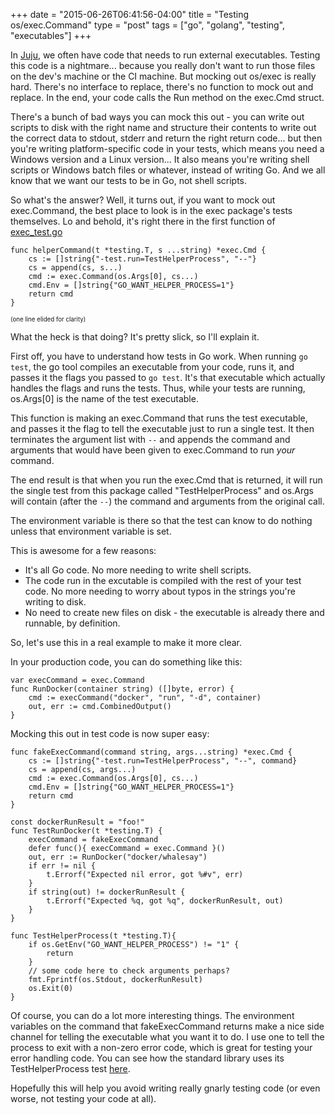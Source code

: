 +++
date = "2015-06-26T06:41:56-04:00"
title = "Testing os/exec.Command"
type = "post"
tags = ["go", "golang", "testing", "executables"]
+++

In [Juju](https://github.com/juju/juju), we often have code that needs to run external
executables.  Testing this code is a nightmare... because you really don't want
to run those files on the dev's machine or the CI machine.  But mocking out
os/exec is really hard.  There's no interface to replace, there's no function to
mock out and replace.  In the end, your code calls the Run method on the
exec.Cmd struct.

There's a bunch of bad ways you can mock this out - you can write out scripts to
disk with the right name and structure their contents to write out the correct
data to stdout, stderr and return the right return code... but then you're
writing platform-specific code in your tests, which means you need a Windows
version and a Linux version... It also means you're writing shell scripts or
Windows batch files or whatever, instead of writing Go.  And we all know that we
want our tests to be in Go, not shell scripts.

So what's the answer?  Well, it turns out, if you want to mock out exec.Command,
the best place to look is in the exec package's tests themselves.  Lo and
behold, it's right there in the first function of [exec\_test.go](https://github.com/golang/go/blob/master/src/os/exec/exec_test.go#L31)

	func helperCommand(t *testing.T, s ...string) *exec.Cmd {
		cs := []string{"-test.run=TestHelperProcess", "--"}
		cs = append(cs, s...)
		cmd := exec.Command(os.Args[0], cs...)
		cmd.Env = []string{"GO_WANT_HELPER_PROCESS=1"}
		return cmd
	}

<sub><sup>(one line elided for clarity) </sup></sub>

What the heck is that doing?  It's pretty slick, so I'll explain it.

First off, you have to understand how tests in Go work.  When running `go test`,
the go tool compiles an executable from your code, runs it, and passes it the
flags you passed to `go test`.  It's that executable which actually handles the
flags and runs the tests.  Thus, while your tests are running, os.Args[0] is the
name of the test executable.

This function is making an exec.Command that runs the test executable, and
passes it the flag to tell the executable just to run a single test.  It then
terminates the argument list with `--` and appends the command and arguments
that would have been given to exec.Command to run *your* command.  

The end result is that when you run the exec.Cmd that is returned, it will run
the single test from this package called "TestHelperProcess" and os.Args will
contain (after the `--`) the command and arguments from the original call.

The environment variable is there so that the test can know to do nothing unless
that environment variable is set.

This is awesome for a few reasons:

- It's all Go code. No more needing to write shell scripts.
- The code run in the excutable is compiled with the rest of your test code.  No more needing to worry about typos in the strings you're writing to disk.
- No need to create new files on disk - the executable is already there and runnable, by definition.

So, let's use this in a real example to make it more clear.

In your production code, you can do something like this:

	var execCommand = exec.Command
	func RunDocker(container string) ([]byte, error) {
		cmd := execCommand("docker", "run", "-d", container)
		out, err := cmd.CombinedOutput()
	}

Mocking this out in test code is now super easy:

	func fakeExecCommand(command string, args...string) *exec.Cmd {
		cs := []string{"-test.run=TestHelperProcess", "--", command}
		cs = append(cs, args...)
		cmd := exec.Command(os.Args[0], cs...)
		cmd.Env = []string{"GO_WANT_HELPER_PROCESS=1"}
		return cmd
	}

	const dockerRunResult = "foo!"
	func TestRunDocker(t *testing.T) {
		execCommand = fakeExecCommand
		defer func(){ execCommand = exec.Command }()
		out, err := RunDocker("docker/whalesay")
		if err != nil {
			t.Errorf("Expected nil error, got %#v", err)
		}
		if string(out) != dockerRunResult {
			t.Errorf("Expected %q, got %q", dockerRunResult, out)
		}
	}

	func TestHelperProcess(t *testing.T){
		if os.GetEnv("GO_WANT_HELPER_PROCESS") != "1" {
			return
		}
		// some code here to check arguments perhaps?
		fmt.Fprintf(os.Stdout, dockerRunResult)
		os.Exit(0)
	}

Of course, you can do a lot more interesting things. The environment variables
on the command that fakeExecCommand returns make a nice side channel for telling
the executable what you want it to do.  I use one to tell the process to exit
with a non-zero error code, which is great for testing your error handling code.
You can see how the standard library uses its TestHelperProcess test
[here](https://github.com/golang/go/blob/master/src/os/exec/exec_test.go#L559).

Hopefully this will help you avoid writing really gnarly testing code (or even worse,
not testing your code at all).
